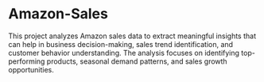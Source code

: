 # Amazon-Sales
This project analyzes Amazon sales data to extract meaningful insights that can help in business decision-making, sales trend identification, and customer behavior understanding. The analysis focuses on identifying top-performing products, seasonal demand patterns, and sales growth opportunities.
